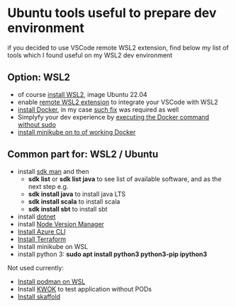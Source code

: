 # Ubuntu tools useful to prepare dev environment

if you decided to use VSCode remote WSL2 extension, find below my list of tools which I found useful on my WSL2 dev environment

## Option: WSL2
- of course [install WSL2](https://docs.microsoft.com/en-us/windows/wsl/install-win10), image Ubuntu 22.04
- enable [remote WSL2 extension](https://marketplace.visualstudio.com/items?itemName=ms-vscode-remote.remote-wsl) to integrate your VSCode with WSL2
- [install Docker](https://adsorder-dev.netlify.app/cuan-https-techcommunity.microsoft.com/t5/itops-talk-blog/using-wsl-2-on-windows-server-2022-to-run-linux-containers/ba-p/3624745), in my case [such fix](https://github.com/microsoft/WSL/issues/9868#issuecomment-1490060424) was required as well  
- Simplyfy your dev experience by [executing the Docker command without sudo](https://www.digitalocean.com/community/tutorials/how-to-install-and-use-docker-on-ubuntu-22-04#step-2-executing-the-docker-command-without-sudo-optional)
- [install minikube on to of working Docker](https://minikube.sigs.k8s.io/docs/start/)

## Common part for: WSL2 / Ubuntu
- install [sdk man](https://sdkman.io/install) and then
  - **sdk list** or **sdk list java** to see list of available software, and as the next step e.g.
  - **sdk install java** to install java LTS
  - **sdk install scala** to install scala
  - **sdk install sbt** to install sbt
- install [dotnet](https://docs.microsoft.com/en-us/dotnet/core/install/linux-ubuntu)
- install [Node Version Manager](https://github.com/nvm-sh/nvm)
- [Install Azure CLI](https://docs.microsoft.com/en-us/cli/azure/install-azure-cli-apt)
- [Install Terraform](https://www.terraform.io/downloads)
- Install minikube on WSL
- install python 3: **sudo apt install python3 python3-pip ipython3**

Not used currently:
- [Install podman on WSL](https://www.redhat.com/sysadmin/podman-windows-wsl2)
- Install [KWOK](https://kwok.sigs.k8s.io/) to test application without PODs
- [Install skaffold](https://skaffold.dev/docs/install/)
